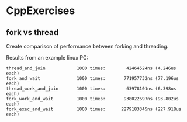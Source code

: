 # CppExercises

## fork vs thread

Create comparison of performance between forking and threading.  

Results from an example linux PC:

```
thread_and_join            1000 times:        42464524ns (4.246us each)
fork_and_wait              1000 times:       771957732ns (77.196us each)
thread_work_and_join       1000 times:        63978101ns (6.398us each)
fork_work_and_wait         1000 times:       938022697ns (93.802us each)
fork_exec_and_wait         1000 times:      2279183345ns (227.918us each)
```